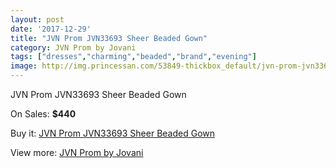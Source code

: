 ```yaml
---
layout: post
date: '2017-12-29'
title: "JVN Prom JVN33693 Sheer Beaded Gown"
category: JVN Prom by Jovani
tags: ["dresses","charming","beaded","brand","evening"]
image: http://img.princessan.com/53849-thickbox_default/jvn-prom-jvn33693-sheer-beaded-gown.jpg
---
```

JVN Prom JVN33693 Sheer Beaded Gown

On Sales: **$440**
<a href="https://www.princessan.com/en/jvn-prom-by-jovani/24229-jvn-prom-jvn33693-sheer-beaded-gown.html"><amp-img layout="responsive" width="600" height="600" src="//img.princessan.com/53849-thickbox_default/jvn-prom-jvn33693-sheer-beaded-gown.jpg" alt="JVN Prom JVN33693 Sheer Beaded Gown 0" /></a>

Buy it: [JVN Prom JVN33693 Sheer Beaded Gown](https://www.princessan.com/en/jvn-prom-by-jovani/24229-jvn-prom-jvn33693-sheer-beaded-gown.html "JVN Prom JVN33693 Sheer Beaded Gown")

View more: [JVN Prom by Jovani](https://www.princessan.com/en/208-jvn-prom-by-jovani "JVN Prom by Jovani")